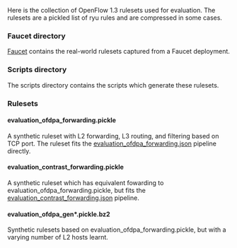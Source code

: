Here is the collection of OpenFlow 1.3 rulesets used for evaluation.
The rulesets are a pickled list of ryu rules and are compressed in some cases.

### Faucet directory

[Faucet](faucet) contains the real-world rulesets captured from a Faucet
deployment.

### Scripts directory
The scripts directory contains the scripts which generate these rulesets.

### Rulesets

#### evaluation_ofdpa_forwarding.pickle
A synthetic ruleset with L2 forwarding, L3 routing, and filtering based on TCP port.
The ruleset fits the [evaluation_ofdpa_forwarding.json](../pipelines/evaluation_ofdpa_forwarding.json) pipeline directly.


#### evaluation_contrast_forwarding.pickle
A synthetic ruleset which has equivalent fowarding to evaluation_ofdpa_forwarding.pickle,
but fits the [evaluation_contrast_forwarding.json](../pipelines/evaluation_contrast_forwarding.json) pipeline.

#### evaluation_ofdpa_gen*.pickle.bz2
Synthetic rulesets based on evaluation_ofdpa_forwarding.pickle, but with a varying number of L2 hosts learnt.

